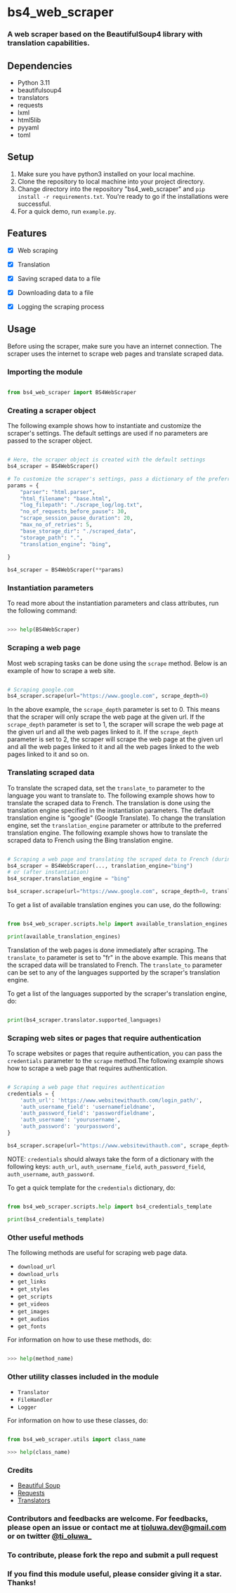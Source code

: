 # bs4_web_scraper

### __A web scraper based on the BeautifulSoup4 library with translation capabilities.__


## Dependencies

- Python 3.11
- beautifulsoup4
- translators
- requests
- lxml
- html5lib
- pyyaml
- toml


## Setup

1. Make sure you have python3 installed on your local machine.
2. Clone the repository to local machine into your project directory.
3. Change directory into the repository "bs4_web_scraper" and `pip install -r requirements.txt`. You're ready to go if the installations were successful.
4. For a quick demo, run `example.py`.


## Features

- [x] Web scraping
- [x] Translation
- [x] Saving scraped data to a file
- [x] Downloading data to a file
- [x] Logging the scraping process


## Usage

Before using the scraper, make sure you have an internet connection. The scraper uses the internet to scrape web pages and translate scraped data.

### Importing the module

```python

from bs4_web_scraper import BS4WebScraper

```

### Creating a scraper object

The following example shows how to instantiate and customize the scraper's settings. The default settings are used if no parameters are passed to the scraper object.

```python

# Here, the scraper object is created with the default settings
bs4_scraper = BS4WebScraper()

# To customize the scraper's settings, pass a dictionary of the preferred instantiation parameters to the scraper object.
params = {
    "parser": "html.parser",
    "html_filename": "base.html",
    "log_filepath": "./scrape_log/log.txt",
    "no_of_requests_before_pause": 30,
    "scrape_session_pause_duration": 20,
    "max_no_of_retries": 5,
    "base_storage_dir": "./scraped_data",
    "storage_path": ".",
    "translation_engine": "bing",
    
}

bs4_scraper = BS4WebScraper(**params)

```

### Instantiation parameters

To read more about the instantiation parameters and class attributes, run the following command:

```python

>>> help(BS4WebScraper)

```


### Scraping a web page

Most web scraping tasks can be done using the `scrape` method. Below is an example of how to scrape a web site.

```python

# Scraping google.com
bs4_scraper.scrape(url="https://www.google.com", scrape_depth=0)

```

In the above example, the `scrape_depth` parameter is set to 0. This means that the scraper will only scrape the web page at the given url. If the `scrape_depth` parameter is set to 1, the scraper will scrape the web page at the given url and all the web pages linked to it. If the `scrape_depth` parameter is set to 2, the scraper will scrape the web page at the given url and all the web pages linked to it and all the web pages linked to the web pages linked to it and so on.



### Translating scraped data

To translate the scraped data, set the `translate_to` parameter to the language you want to translate to. The following example shows how to translate the scraped data to French. The translation is done using the translation engine specified in the instantiation parameters. The default translation engine is "google" (Google Translate). To change the translation engine, set the `translation_engine` parameter or attribute to the preferred translation engine. The following example shows how to translate the scraped data to French using the Bing translation engine.

```python

# Scraping a web page and translating the scraped data to French (during instantiation)
bs4_scraper = BS4WebScraper(..., translation_engine="bing")
# or (after instantiation)
bs4_scraper.translation_engine = "bing"

bs4_scraper.scrape(url="https://www.google.com", scrape_depth=0, translate_to="fr")

```

To get a list of available translation engines you can use, do the following:

```python

from bs4_web_scraper.scripts.help import available_translation_engines

print(available_translation_engines)

```

Translation of the web pages is done immediately after scraping. The `translate_to` parameter is set to "fr" in the above example. This means that the scraped data will be translated to French. The `translate_to` parameter can be set to any of the languages supported by the scraper's translation engine.

To get a list of the languages supported by the scraper's translation engine, do:

```python

print(bs4_scraper.translator.supported_languages)

```


### Scraping web sites or pages that require authentication

To scrape websites or pages that require authentication, you can pass the `credentials` parameter to the `scrape` method.The following example shows how to scrape a web page that requires authentication.

```python

# Scraping a web page that requires authentication
credentials = {
    'auth_url': 'https://www.websitewithauth.com/login_path/',
    'auth_username_field': 'usernamefieldname',
    'auth_password_field': 'passwordfieldname',
    'auth_username': 'yourusername',
    'auth_password': 'yourpassword',
}

bs4_scraper.scrape(url="https://www.websitewithauth.com", scrape_depth=0, credentials=credentials)

```

NOTE: `credentials` should always take the form of a dictionary with the following keys: `auth_url`, `auth_username_field`, `auth_password_field`, `auth_username`, `auth_password`.

To get a quick template for the `credentials` dictionary, do:

```python

from bs4_web_scraper.scripts.help import bs4_credentials_template

print(bs4_credentials_template)

```


### Other useful methods

The following methods are useful for scraping web page data.

- `download_url`
- `download_urls`
- `get_links`
- `get_styles`
- `get_scripts`
- `get_videos`
- `get_images`
- `get_audios`
- `get_fonts`

For information on how to use these methods, do:

```python

>>> help(method_name)

```

### Other utility classes included in the module

- `Translator`
- `FileHandler`
- `Logger`

For information on how to use these classes, do:

```python

from bs4_web_scraper.utils import class_name

>>> help(class_name)

```

### Credits

- [Beautiful Soup](https://www.crummy.com/software/BeautifulSoup/bs4/doc/)
- [Requests](https://requests.readthedocs.io/en/master/)
- [Translators](https://pypi.org/project/translators/)


### Contributors and feedbacks are welcome. For feedbacks, please open an issue or contact me at tioluwa.dev@gmail.com or on twitter [@ti_oluwa_](https://twitter.com/ti_oluwa_)

### To contribute, please fork the repo and submit a pull request

### If you find this module useful, please consider giving it a star. Thanks!